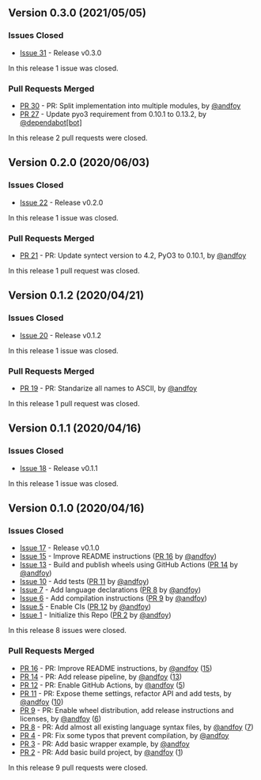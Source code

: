 ## Version 0.3.0 (2021/05/05)

### Issues Closed

* [Issue 31](https://github.com/spyder-ide/pysyntect/issues/31) - Release v0.3.0

In this release 1 issue was closed.

### Pull Requests Merged

* [PR 30](https://github.com/spyder-ide/pysyntect/pull/30) - PR: Split implementation into multiple modules, by [@andfoy](https://github.com/andfoy)
* [PR 27](https://github.com/spyder-ide/pysyntect/pull/27) - Update pyo3 requirement from 0.10.1 to 0.13.2, by [@dependabot[bot]](https://github.com/apps/dependabot)

In this release 2 pull requests were closed.


## Version 0.2.0 (2020/06/03)

### Issues Closed

* [Issue 22](https://github.com/spyder-ide/pysyntect/issues/22) - Release v0.2.0

In this release 1 issue was closed.

### Pull Requests Merged

* [PR 21](https://github.com/spyder-ide/pysyntect/pull/21) - PR: Update syntect version to 4.2, PyO3 to 0.10.1, by [@andfoy](https://github.com/andfoy)

In this release 1 pull request was closed.


## Version 0.1.2 (2020/04/21)

### Issues Closed

* [Issue 20](https://github.com/spyder-ide/pysyntect/issues/20) - Release v0.1.2

In this release 1 issue was closed.

### Pull Requests Merged

* [PR 19](https://github.com/spyder-ide/pysyntect/pull/19) - PR: Standarize all names to ASCII, by [@andfoy](https://github.com/andfoy)

In this release 1 pull request was closed.


## Version 0.1.1 (2020/04/16)

### Issues Closed

* [Issue 18](https://github.com/spyder-ide/pysyntect/issues/18) - Release v0.1.1

In this release 1 issue was closed.

## Version 0.1.0 (2020/04/16)

### Issues Closed

* [Issue 17](https://github.com/spyder-ide/pysyntect/issues/17) - Release v0.1.0
* [Issue 15](https://github.com/spyder-ide/pysyntect/issues/15) - Improve README instructions ([PR 16](https://github.com/spyder-ide/pysyntect/pull/16) by [@andfoy](https://github.com/andfoy))
* [Issue 13](https://github.com/spyder-ide/pysyntect/issues/13) - Build and publish wheels using GitHub Actions ([PR 14](https://github.com/spyder-ide/pysyntect/pull/14) by [@andfoy](https://github.com/andfoy))
* [Issue 10](https://github.com/spyder-ide/pysyntect/issues/10) - Add tests ([PR 11](https://github.com/spyder-ide/pysyntect/pull/11) by [@andfoy](https://github.com/andfoy))
* [Issue 7](https://github.com/spyder-ide/pysyntect/issues/7) - Add language declarations ([PR 8](https://github.com/spyder-ide/pysyntect/pull/8) by [@andfoy](https://github.com/andfoy))
* [Issue 6](https://github.com/spyder-ide/pysyntect/issues/6) - Add compilation instructions ([PR 9](https://github.com/spyder-ide/pysyntect/pull/9) by [@andfoy](https://github.com/andfoy))
* [Issue 5](https://github.com/spyder-ide/pysyntect/issues/5) - Enable CIs ([PR 12](https://github.com/spyder-ide/pysyntect/pull/12) by [@andfoy](https://github.com/andfoy))
* [Issue 1](https://github.com/spyder-ide/pysyntect/issues/1) - Initialize this Repo ([PR 2](https://github.com/spyder-ide/pysyntect/pull/2) by [@andfoy](https://github.com/andfoy))

In this release 8 issues were closed.

### Pull Requests Merged

* [PR 16](https://github.com/spyder-ide/pysyntect/pull/16) - PR: Improve README instructions, by [@andfoy](https://github.com/andfoy) ([15](https://github.com/spyder-ide/pysyntect/issues/15))
* [PR 14](https://github.com/spyder-ide/pysyntect/pull/14) - PR: Add release pipeline, by [@andfoy](https://github.com/andfoy) ([13](https://github.com/spyder-ide/pysyntect/issues/13))
* [PR 12](https://github.com/spyder-ide/pysyntect/pull/12) - PR: Enable GitHub Actions, by [@andfoy](https://github.com/andfoy) ([5](https://github.com/spyder-ide/pysyntect/issues/5))
* [PR 11](https://github.com/spyder-ide/pysyntect/pull/11) - PR: Expose theme settings, refactor API and add tests, by [@andfoy](https://github.com/andfoy) ([10](https://github.com/spyder-ide/pysyntect/issues/10))
* [PR 9](https://github.com/spyder-ide/pysyntect/pull/9) - PR: Enable wheel distribution, add release instructions and licenses, by [@andfoy](https://github.com/andfoy) ([6](https://github.com/spyder-ide/pysyntect/issues/6))
* [PR 8](https://github.com/spyder-ide/pysyntect/pull/8) - PR: Add almost all existing language syntax files, by [@andfoy](https://github.com/andfoy) ([7](https://github.com/spyder-ide/pysyntect/issues/7))
* [PR 4](https://github.com/spyder-ide/pysyntect/pull/4) - PR: Fix some typos that prevent compilation, by [@andfoy](https://github.com/andfoy)
* [PR 3](https://github.com/spyder-ide/pysyntect/pull/3) - PR: Add basic wrapper example, by [@andfoy](https://github.com/andfoy)
* [PR 2](https://github.com/spyder-ide/pysyntect/pull/2) - PR: Add basic build project, by [@andfoy](https://github.com/andfoy) ([1](https://github.com/spyder-ide/pysyntect/issues/1))

In this release 9 pull requests were closed.
